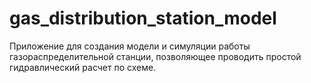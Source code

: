 # gas_distribution_station_model
Приложение для создания модели и симуляции работы газораспределительной станции, позволяющее проводить простой гидравлический расчет по схеме.
